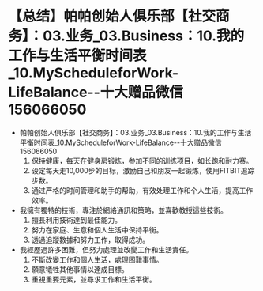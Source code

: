 # 【总结】帕帕创始人俱乐部【社交商务】：03.业务_03.Business：10.我的工作与生活平衡时间表_10.MyScheduleforWork-LifeBalance--十大赠品微信156066050

-   帕帕创始人俱乐部【社交商务】：03.业务_03.Business：10.我的工作与生活平衡时间表_10.MyScheduleforWork-LifeBalance--十大赠品微信156066050
    1.  保持健康，每天在健身房锻炼，参加不同的训练项目，如长跑和耐力赛。
    2.  设定每天走10,000步的目标，激励自己和朋友一起锻炼，使用FITBIT追踪步数。
    3.  通过严格的时间管理和助手的帮助，有效处理工作和个人生活，提高工作效率。
-   我擁有獨特的技術，專注於網絡通訊和策略，並喜歡教授這些技術。
    1.  擅長利用技術達到最佳能力。
    2.  努力在家庭、生意和個人生活中保持平衡。
    3.  透過追蹤數據和努力工作，取得成功。
-   我經歷過許多困難，但努力處理並改變工作和生活責任。
    1.  不斷改變工作和個人生活，處理困難事情。
    2.  願意犧牲其他事情以達成目標。
    3.  重視重要元素，並尋求工作和生活平衡。